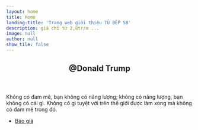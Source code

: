 ```yaml
---
layout: home
title: Home
landing-title: 'Trang web giới thiệu TỦ BẾP SB'
description: giá chỉ từ 2,8tr/m ...
image: null
author: null
show_tile: false
---
```


<!-- Two -->
<section id="two">
	<div class="inner">
		<header class="major">
			<h2>@Donald Trump</h2>
		</header>
		<p>Không có đam mê, bạn không có năng lượng; không có năng lượng, bạn không có cái gì. Không có gì tuyệt vời trên thế giới được làm xong mà không có đam mê trong đó.</p>
		<ul class="actions">			
			<li><a href="{{site.baseurl}}6-bao-gia-tu-bep" class="button next">Báo giá</a></li>
		</ul>
	</div>
</section>
